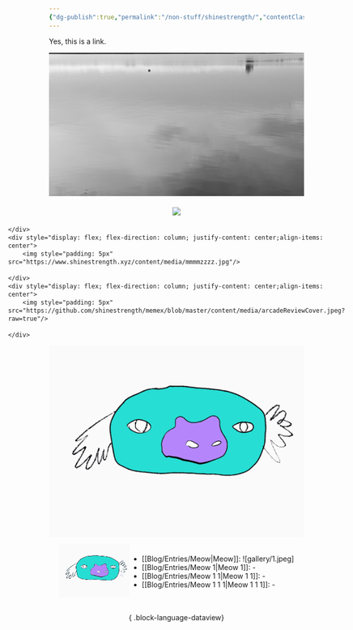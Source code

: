 ```yaml
---
{"dg-publish":true,"permalink":"/non-stuff/shinestrength/","contentClasses":"gallery simple","dgEnableSearch":"false"}
---
```


	


Yes, this is a link.

![calm.jpg](/img/user/Non%20Stuff/calm.jpg)



<div style="display: flex; flex-wrap: wrap; align-items: center; justify-content: center; max-width: 1024px">
	<div style="display: flex; flex-direction: column; justify-content: center;align-items:center;">
		<img style="padding: 5px" src="https://www.shinestrength.xyz/content/media/bbody_handcorrect_lrg.jpg"/>
		
	</div>
	<div style="display: flex; flex-direction: column; justify-content: center;align-items: center">
		<img style="padding: 5px" src="https://www.shinestrength.xyz/content/media/mmmmzzzz.jpg"/>
		
	</div>
	<div style="display: flex; flex-direction: column; justify-content: center;align-items: center">
		<img style="padding: 5px" src="https://github.com/shinestrength/memex/blob/master/content/media/arcadeReviewCover.jpeg?raw=true"/>
		
	</div>
</div>




<img src="https://raw.githubusercontent.com/shinestrength/dg-test/3af50d62da7641e102137768c969671359d7ef92/src/site/img/user/Non%20Stuff/flypig.gif">

![flypigsmall.gif](/img/user/Non%20Stuff/flypigsmall.gif)





- [[Blog/Entries/Meow\|Meow]]: ![gallery/1.jpeg]
- [[Blog/Entries/Meow 1\|Meow 1]]: \-
- [[Blog/Entries/Meow 1 1\|Meow 1 1]]: \-
- [[Blog/Entries/Meow 1 1 1\|Meow 1 1 1]]: \-

{ .block-language-dataview}

